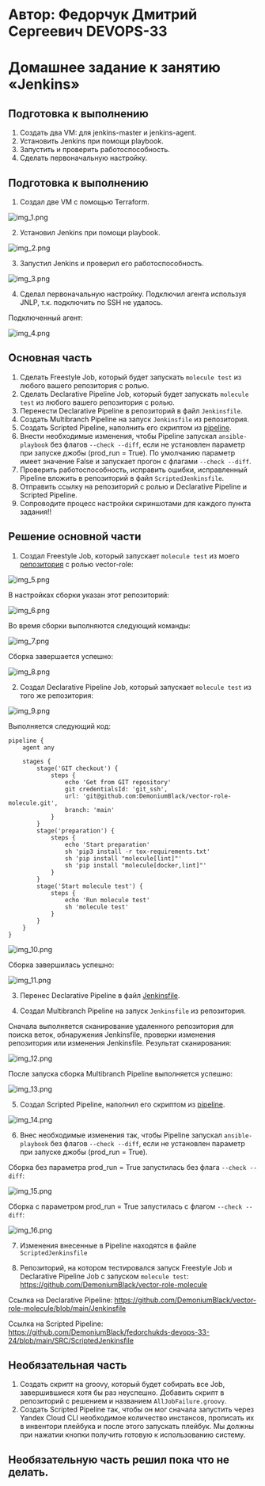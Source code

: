 # Автор: Федорчук Дмитрий Сергеевич DEVOPS-33

# Домашнее задание к занятию «Jenkins»

## Подготовка к выполнению

1. Создать два VM: для jenkins-master и jenkins-agent.
2. Установить Jenkins при помощи playbook.
3. Запустить и проверить работоспособность.
4. Сделать первоначальную настройку.

## Подготовка к выполнению

1. Создал две VM с помощью Terraform.

![img_1.png](IMG/img_1.png)

2. Установил Jenkins при помощи playbook.

![img_2.png](IMG/img_2.png)

3. Запустил Jenkins и проверил его работоспособность.

![img_3.png](IMG/img_3.png)

4. Сделал первоначальную настройку. Подключил агента используя JNLP, т.к. подключить по SSH не удалось.

Подключенный агент:

![img_4.png](IMG/img_4.png)

## Основная часть

1. Сделать Freestyle Job, который будет запускать `molecule test` из любого вашего репозитория с ролью.
2. Сделать Declarative Pipeline Job, который будет запускать `molecule test` из любого вашего репозитория с ролью.
3. Перенести Declarative Pipeline в репозиторий в файл `Jenkinsfile`.
4. Создать Multibranch Pipeline на запуск `Jenkinsfile` из репозитория.
5. Создать Scripted Pipeline, наполнить его скриптом из [pipeline](./pipeline).
6. Внести необходимые изменения, чтобы Pipeline запускал `ansible-playbook` без флагов `--check --diff`, если не установлен параметр при запуске джобы (prod_run = True). По умолчанию параметр имеет значение False и запускает прогон с флагами `--check --diff`.
7. Проверить работоспособность, исправить ошибки, исправленный Pipeline вложить в репозиторий в файл `ScriptedJenkinsfile`.
8. Отправить ссылку на репозиторий с ролью и Declarative Pipeline и Scripted Pipeline.
9. Сопроводите процесс настройки скриншотами для каждого пункта задания!!

## Решение основной части

1. Создал Freestyle Job, который запускает `molecule test` из моего [репозитория](https://github.com/DemoniumBlack/vector-role-molecule) с ролью vector-role:

![img_5.png](IMG/img_5.png)

В настройках сборки указан этот репозиторий:

![img_6.png](IMG/img_6.png)

Во время сборки выполняются следующий команды:

![img_7.png](IMG/img_7.png)

Сборка завершается успешно:

![img_8.png](IMG/img_8.png)

2. Создал Declarative Pipeline Job, который запускает `molecule test` из того же репозитория:

![img_9.png](IMG/img_9.png)

Выполняется следующий код:

```text
pipeline {
    agent any

    stages {
        stage('GIT checkout') {
            steps {
                echo 'Get from GIT repository'
                git credentialsId: 'git_ssh', 
                url: 'git@github.com:DemoniumBlack/vector-role-molecule.git',
                branch: 'main'
            }
        }
        stage('preparation') {
            steps {
                echo 'Start preparation'
                sh 'pip3 install -r tox-requirements.txt'
                sh 'pip install "molecule[lint]"'
                sh 'pip install "molecule[docker,lint]"'
            }
        }
        stage('Start molecule test') {
            steps {
                echo 'Run molecule test'
                sh 'molecule test'
            }
        }
    }
}
```

![img_10.png](IMG/img_10.png)

Сборка завершилась успешно:

![img_11.png](IMG/img_11.png)

3. Перенес Declarative Pipeline в файл [Jenkinsfile](https://github.com/DemoniumBlack/vector-role-molecule/blob/main/Jenkinsfile).

4. Создал Multibranch Pipeline на запуск `Jenkinsfile` из репозитория.

Сначала выполняется сканирование удаленного репозитория для поиска веток, обнаружения Jenkinsfile, проверки изменения репозитория или изменения Jenkinsfile. Результат сканирования:

![img_12.png](IMG/img_12.png)

После запуска сборка Multibranch Pipeline выполняется успешно:

![img_13.png](IMG/img_13.png)

5. Создал Scripted Pipeline, наполнил его скриптом из [pipeline](https://github.com/netology-code/mnt-homeworks/blob/MNT-video/09-ci-04-jenkins/pipeline).

![img_14.png](IMG/img_14.png)

6. Внес необходимые изменения так, чтобы Pipeline запускал `ansible-playbook` без флагов `--check --diff`, если не установлен параметр при запуске джобы (prod_run = True).

Сборка без параметра prod_run = True запустилась без флага `--check --diff`:

![img_15.png](IMG/img_15.png)

Сборка с параметром prod_run = True запустилась с флагом `--check --diff`:

![img_16.png](IMG/img_16.png)

7. Изменения внесенные в Pipeline находятся в файле `ScriptedJenkinsfile`

8. Репозиторий, на котором тестировался запуск Freestyle Job и Declarative Pipeline Job с запуском `molecule test`: https://github.com/DemoniumBlack/vector-role-molecule

Ссылка на Declarative Pipeline: https://github.com/DemoniumBlack/vector-role-molecule/blob/main/Jenkinsfile

Ссылка на Scripted Pipeline: https://github.com/DemoniumBlack/fedorchukds-devops-33-24/blob/main/SRC/ScriptedJenkinsfile


## Необязательная часть

1. Создать скрипт на groovy, который будет собирать все Job, завершившиеся хотя бы раз неуспешно. Добавить скрипт в репозиторий с решением и названием `AllJobFailure.groovy`.
2. Создать Scripted Pipeline так, чтобы он мог сначала запустить через Yandex Cloud CLI необходимое количество инстансов, прописать их в инвентори плейбука и после этого запускать плейбук. Мы должны при нажатии кнопки получить готовую к использованию систему.


## Необязательную часть решил пока что не делать.